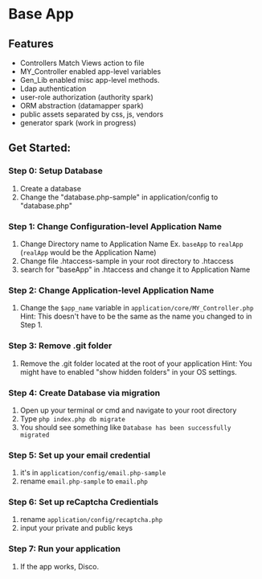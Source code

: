 # Base App
## Features
- Controllers Match Views action to file
- MY_Controller enabled app-level variables
- Gen_Lib enabled misc app-level methods.
- Ldap authentication
- user-role authorization (authority spark)
- ORM abstraction (datamapper spark)
- public assets separated by css, js, vendors
- generator spark (work in progress)

## Get Started:
### Step 0: Setup Database
1. Create a database 
2. Change the "database.php-sample" in application/config to "database.php"

### Step 1: Change Configuration-level Application Name
1. Change Directory name to Application Name
	Ex. ``baseApp`` to ``realApp`` (``realApp`` would be the Application Name)
2. Change file .htaccess-sample in your root directory to .htaccess
3. search for "baseApp" in .htaccess and change it to Application Name

### Step 2: Change Application-level Application Name
1. Change the ``$app_name`` variable in ``application/core/MY_Controller.php``
Hint: This doesn't have to be the same as the name you changed to in Step 1.

### Step 3: Remove .git folder
1.  Remove the .git folder located at the root of your application
Hint:  You might have to enabled "show hidden folders" in your OS settings.

### Step 4: Create Database via migration
1.  Open up your terminal or cmd and navigate to your root directory
2.  Type ``php index.php db migrate``
3.  You should see something like ``Database has been successfully migrated``

### Step 5: Set up your email credential
1.  it's in ``application/config/email.php-sample``
2.  rename ``email.php-sample`` to ``email.php``

### Step 6: Set up reCaptcha Credientials
1.  rename ``application/config/recaptcha.php``
2.  input your private and public keys

### Step 7: Run your application
1.  If the app works, Disco.


